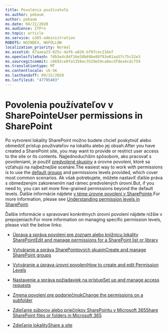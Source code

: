 ```yaml
---
title: Povolenia používateľa
ms.author: pebaum
author: pebaum
ms.date: 04/21/2020
ms.audience: ITPro
ms.topic: article
ms.service: o365-administration
ROBOTS: NOINDEX, NOFOLLOW
localization_priority: Normal
ms.assetid: 67aaea23-025c-4af6-a826-bf97cec216ef
ms.openlocfilehash: 7db5e4c84f16e58b69be88f93e01aa57c75c52e3
ms.sourcegitcommit: c6692ce0fa1358ec3529e59ca0ecdfdea4cdc759
ms.translationtype: MT
ms.contentlocale: sk-SK
ms.lasthandoff: 09/15/2020
ms.locfileid: "47795403"
---
```

# <a name="user-permissions-in-sharepoint"></a><span data-ttu-id="ef4e8-102">Povolenia používateľov v SharePointe</span><span class="sxs-lookup"><span data-stu-id="ef4e8-102">User permissions in SharePoint</span></span>

<span data-ttu-id="ef4e8-103">Po vytvorení lokality SharePoint možno budete chcieť poskytnúť alebo obmedziť prístup používateľov na lokalitu alebo jej obsah.</span><span class="sxs-lookup"><span data-stu-id="ef4e8-103">After you have created a SharePoint site, you may want to provide or restrict user access to the site or its contents.</span></span> <span data-ttu-id="ef4e8-104">Najjednoduchším spôsobom, ako pracovať s povoleniami, je použiť [predvolené skupiny](https://docs.microsoft.com/sharepoint/default-sharepoint-groups) a úrovne povolení, ktoré sa vzťahujú na najbežnejšie scenáre.</span><span class="sxs-lookup"><span data-stu-id="ef4e8-104">The easiest way to work with permissions is to use the [default groups](https://docs.microsoft.com/sharepoint/default-sharepoint-groups) and permissions levels provided, which cover most common scenarios.</span></span> <span data-ttu-id="ef4e8-105">Ak však potrebujete, môžete nastaviť ďalšie práva s obmedzeným zakorenením nad rámec predvolených úrovní.</span><span class="sxs-lookup"><span data-stu-id="ef4e8-105">But, if you need to, you can set more fine-grained permissions beyond the default levels.</span></span> <span data-ttu-id="ef4e8-106">Ďalšie informácie nájdete [v téme úrovne povolení v SharePointe](https://docs.microsoft.com/sharepoint/understanding-permission-levels).</span><span class="sxs-lookup"><span data-stu-id="ef4e8-106">For more information, please see [Understanding permission levels in SharePoint](https://docs.microsoft.com/sharepoint/understanding-permission-levels).</span></span>

<span data-ttu-id="ef4e8-107">Ďalšie informácie o spravovaní konkrétnych úrovní povolení nájdete nižšie v prepojeniach:</span><span class="sxs-lookup"><span data-stu-id="ef4e8-107">For more information on managing specific permission levels, please visit the below links:</span></span>

- [<span data-ttu-id="ef4e8-108">Úprava a správa povolení pre zoznam alebo knižnicu lokality SharePoint</span><span class="sxs-lookup"><span data-stu-id="ef4e8-108">Edit and manage permissions for a SharePoint list or library</span></span>](https://support.office.com/article/customize-permissions-for-a-sharepoint-list-or-library-02d770f3-59eb-4910-a608-5f84cc297782)

- [<span data-ttu-id="ef4e8-109">Vytváranie a správa SharePointových skupín</span><span class="sxs-lookup"><span data-stu-id="ef4e8-109">Create and manage SharePoint groups</span></span>](https://docs.microsoft.com/sharepoint/customize-sharepoint-site-permissions)

- [<span data-ttu-id="ef4e8-110">Vytváranie a úprava úrovní povolení</span><span class="sxs-lookup"><span data-stu-id="ef4e8-110">How to create and edit Permission Levels</span></span>](https://docs.microsoft.com/sharepoint/how-to-create-and-edit-permission-levels)

- [<span data-ttu-id="ef4e8-111">Nastavenie a správa požiadaviek na prístup</span><span class="sxs-lookup"><span data-stu-id="ef4e8-111">Set up and manage access requests</span></span>](https://support.office.com/article/set-up-and-manage-access-requests-94b26e0b-2822-49d4-929a-8455698654b3)

- [<span data-ttu-id="ef4e8-112">Zmena povolení pre podpriečinok</span><span class="sxs-lookup"><span data-stu-id="ef4e8-112">Change the permissions on a subfolder</span></span>](https://support.office.com/article/change-the-permissions-on-a-subfolder-5427bd7c-f20a-4f75-8cf2-5359dd45a1a6)

- [<span data-ttu-id="ef4e8-113">Zdieľanie súborov alebo priečinkov SharePointu v Microsoft 365</span><span class="sxs-lookup"><span data-stu-id="ef4e8-113">Share SharePoint files or folders in Microsoft 365</span></span>](https://support.office.com/article/share-sharepoint-files-or-folders-1fe37332-0f9a-4719-970e-d2578da4941c)

- [<span data-ttu-id="ef4e8-114">Zdieľanie lokality</span><span class="sxs-lookup"><span data-stu-id="ef4e8-114">Share a site</span></span>](https://support.office.com/article/share-a-site-958771a8-d041-4eb8-b51c-afea2eae3658)
